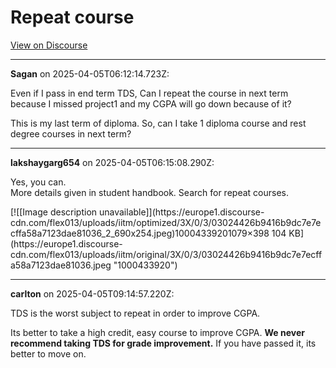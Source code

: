 # Repeat course

[View on Discourse](https://discourse.onlinedegree.iitm.ac.in/t/repeat-course/171798)

---
**Sagan** on 2025-04-05T06:12:14.723Z:

Even if I pass in end term TDS, Can I repeat the course in next term because I
missed project1 and my CGPA will go down because of it?

This is my last term of diploma. So, can I take 1 diploma course and rest
degree courses in next term?



---
**lakshaygarg654** on 2025-04-05T06:15:08.290Z:

Yes, you can.  
More details given in student handbook. Search for repeat courses.

[![[Image description unavailable]](https://europe1.discourse-
cdn.com/flex013/uploads/iitm/optimized/3X/0/3/03024426b9416b9dc7e7ecffa58a7123dae81036_2_690x254.jpeg)10004339201079×398
104 KB](https://europe1.discourse-
cdn.com/flex013/uploads/iitm/original/3X/0/3/03024426b9416b9dc7e7ecffa58a7123dae81036.jpeg
"1000433920")



---
**carlton** on 2025-04-05T09:14:57.220Z:

TDS is the worst subject to repeat in order to improve CGPA.

Its better to take a high credit, easy course to improve CGPA. **We never
recommend taking TDS for grade improvement.** If you have passed it, its
better to move on.



